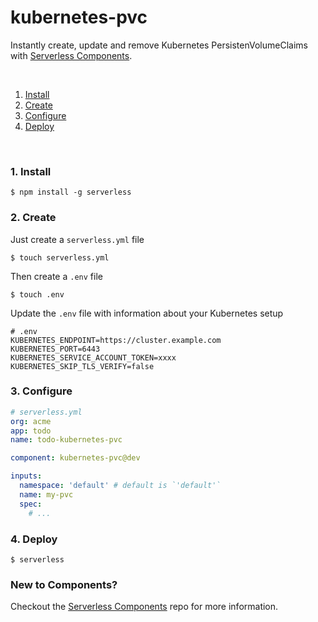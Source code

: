# kubernetes-pvc

Instantly create, update and remove Kubernetes PersistenVolumeClaims with [Serverless Components](https://github.com/serverless/components).

&nbsp;

1. [Install](#1-install)
2. [Create](#2-create)
3. [Configure](#3-configure)
4. [Deploy](#4-deploy)

&nbsp;

### 1. Install

```console
$ npm install -g serverless
```

### 2. Create

Just create a `serverless.yml` file

```console
$ touch serverless.yml
```

Then create a `.env` file

```console
$ touch .env
```

Update the `.env` file with information about your Kubernetes setup

```
# .env
KUBERNETES_ENDPOINT=https://cluster.example.com
KUBERNETES_PORT=6443
KUBERNETES_SERVICE_ACCOUNT_TOKEN=xxxx
KUBERNETES_SKIP_TLS_VERIFY=false
```

### 3. Configure

```yml
# serverless.yml
org: acme
app: todo
name: todo-kubernetes-pvc

component: kubernetes-pvc@dev

inputs:
  namespace: 'default' # default is `'default'`
  name: my-pvc
  spec:
    # ...
```

### 4. Deploy

```console
$ serverless
```

### New to Components?

Checkout the [Serverless Components](https://github.com/serverless/components) repo for more information.
